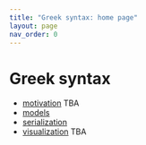 ```yaml
---
title: "Greek syntax: home page"
layout: page
nav_order: 0
---
```



# Greek syntax

- [motivation](./motivation/) TBA
- [models](./modelling/)
- [serialization](./serialization/)
- [visualization](./visualization/) TBA